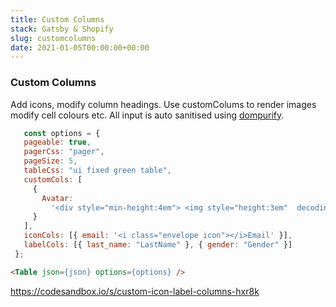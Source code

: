 ```yaml
---
title: Custom Columns
stack: Gatsby & Shopify
slug: customcolumns
date: 2021-01-05T00:00:00+00:00
---
```


### Custom Columns

 Add icons, modify column headings.
 Use customColums to render images modify cell colours etc. All input is auto sanitised using [dompurify](https://github.com/cure53/DOMPurify).


 ```js
    const options = {
    pageable: true,
    pagerCss: "pager",
    pageSize: 5,
    tableCss: "ui fixed green table",
    customCols: [
      {
        Avatar:
          '<div style="min-height:4em"> <img style="height:3em"  decoding="async" src=${Avatar}></img></div'
      }
    ],
    iconCols: [{ email: '<i class="envelope icon"></i>Email' }],
    labelCols: [{ last_name: "LastName" }, { gender: "Gender" }]
  };
```
```html
<Table json={json} options={options} />
```
https://codesandbox.io/s/custom-icon-label-columns-hxr8k
